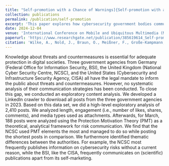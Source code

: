 ```yaml
---
title: "Self-promotion with a Chance of Warnings]{Self-promotion with a Chance of Warnings: Exploring Cybersecurity Communication Among Government Institutions on LinkedIn"
collection: publications
permalink: /publication/self-promotion
excerpt: 'This paper explores how cybersecurity government bodies communicate on LinkedIn'
date: 2024-12-04
venue: 'International Conference on Mobile and Ubiquitous Multimedia (MUM 24), December 1--4, 2024, Stockholm'
paperurl: 'https://www.researchgate.net/publication/385619614_Self-promotion_with_a_Chance_of_Warnings_Exploring_Cybersecurity_Communication_Among_Government_Institutions_on_LinkedIn'
citation: 'Wilke, A., Nold, J., Braun, O., Meißner, F., Große-Kampmann, M. Self-promotion with a Chance of Warnings]{Self-promotion with a Chance of Warnings: Exploring Cybersecurity Communication Among Government Institutions on LinkedIn. In Proceedings of the International Conference on Mobile and Ubiquitous Multimedia (MUM 24), December 1--4, 2024, Stockholm'
---
```


Knowledge about threats and countermeasures is essential for adequate protection in digital societies. Three government agencies from Germany (Federal Office for Information Security, BSI), the United Kingdom (National Cyber Security Centre, NCSC), and the United States (Cybersecurity and Infrastructure Security Agency, CISA) all have the legal mandate to inform the public about threats and countermeasures. However, no systematic analysis of their communication strategies has been conducted. To close this gap, we conducted an exploratory content analysis. We developed a LinkedIn crawler to download all posts from the three government agencies in 2023. Based on this data set, we did a high-level exploratory analysis of 2,410 posts. We analyzed length, engagement (i.e., number of likes, shares, comments), and media types used as attachments. Afterwards, for March, 188 posts were analyzed using the Protection Motivation Theory (PMT) as a theoretical, analytical framework for risk communication. We find that the NCSC used PMT elements the most and managed to do so while posting the shortest posts in comparison. We furthermore identified thematic differences between the authorities. For example, the NCSC most frequently publishes information on cybersecurity risks without a current reason, while the BSI, like the CISA, frequently communicates on (scientific) publications apart from its self-marketing.
